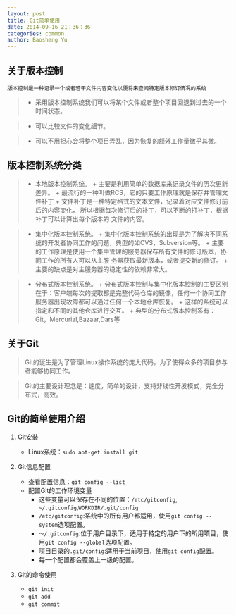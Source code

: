 ```yaml
---
layout: post
title: Git简单使用
date: 2014-09-16 21：36：36
categories: common
author: Baosheng Yu
---
```


## 关于版本控制

`版本控制是一种记录一个或者若干文件内容变化以便将来查阅特定版本修订情况的系统`

>   + 采用版本控制系统我们可以将某个文件或者整个项目回退到过去的一个时间状态。

>   + 可以比较文件的变化细节。

>   + 可以不用担心会将整个项目弄乱，因为恢复的额外工作量微乎其微。

## 版本控制系统分类

>  + 本地版本控制系统。
      + 主要是利用简单的数据库来记录文件的历次更新差异。
      + 最流行的一种叫做RCS，它的只要工作原理就是保存并管理文件补丁
      + 文件补丁是一种特定格式的文本文件，记录着对应文件修订前后的内容变化，
      	所以根据每次修订后的补丁，可以不断的打补丁，根据补丁可以计算出每个版本的
	文件的内容。

>   + 集中化版本控制系统。 
      + 集中化版本控制系统的出现是为了解决不同系统的开发者协同工作的问题，典型的如CVS，Subversion等。
      + 主要的工作原理是使用一个集中管理的服务器保存所有文件的修订版本，协同工作的所有人可以从主服
      	务器获取最新版本，或者提交新的修订。
      + 主要的缺点是对主服务器的稳定性的依赖非常大。

>   + 分布式版本控制系统。
      + 分布式版本控制与集中化版本控制的主要区别在于：客户端每次的提取都是完整代码仓库的镜像，任何一个协同工作
	服务器出现故障都可以通过任何一个本地仓库恢复。
      + 这样的系统可以指定和不同的其他仓库进行交互。
      + 典型的分布式版本控制系有：Git，Mercurial,Bazaar,Dars等


## 关于Git

> Git的诞生是为了管理Linux操作系统的庞大代码，为了使得众多的项目参与者能够协同工作。

> Git的主要设计理念是：速度，简单的设计，支持非线性开发模式，完全分布式，高效。

##  Git的简单使用介绍

1. Git安装
   + Linux系统：`sudo apt-get install git`

2. Git信息配置
   + 查看配置信息：`git config --list`
   + 配置Git的工作环境变量
     + 这些变量可以保存在不同的位置：`/etc/gitconfig`, `~/.gitconfig`,`WORKDIR/.git/config`
     + `/etc/gitconfig`:系统中的所有用户都适用，使用`git config --system`选项配置。
     + `～/.gitconfig`:位于用户目录下，适用于特定的用户下的所用项目，使用`git config --global`选项配置。
     + 项目目录的`.git/config`:适用于当前项目，使用`git config`配置。
     + 每一个配置都会覆盖上一级的配置。

3. Git的命令使用
   
   + `git init`
   + `git add`
   + `git commit`
	
